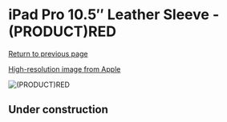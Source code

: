 # iPad Pro 10.5″ Leather Sleeve - (PRODUCT)RED

[Return to previous page](/ipad_pro105)

[High-resolution image from Apple](https://store.storeimages.cdn-apple.com/8756/as-images.apple.com/is/MR5L2?wid=4500&hei=4500&fmt=png)

<div style="width: 512px"><img src="/almost_uncompressed/MR5L2.webp" alt="(PRODUCT)RED"></div>

## Under construction
